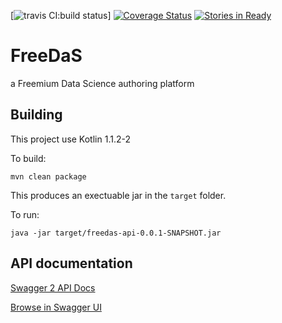 [![travis CI:build status](https://travis-ci.org/gprince/FreeDaS.svg)] [![Coverage Status](https://coveralls.io/repos/github/gprince/FreeDaS/badge.svg?branch=master)](https://coveralls.io/github/gprince/FreeDaS?branch=master) [![Stories in Ready](https://badge.waffle.io/gprince/FreeDaS.png?label=ready&title=Ready)](https://waffle.io/gprince/FreeDaS?utm_source=badge)

# FreeDaS

a Freemium Data Science authoring platform


## Building

This project use Kotlin 1.1.2-2

To build:

```
mvn clean package
```

This produces an exectuable jar in the `target` folder.

To run:

```
java -jar target/freedas-api-0.0.1-SNAPSHOT.jar
```

## API documentation

[Swagger 2 API Docs](http://localhost:8080/freedas/v1/v2/api-docs)

[Browse in Swagger UI](http://localhost:8080/freedas/v1/swagger-ui.html)
